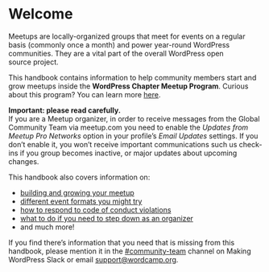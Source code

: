 # Welcome

Meetups are locally-organized groups that meet for events on a regular basis (commonly once a month) and power year-round WordPress communities. They are a vital part of the overall WordPress open source project.

This handbook contains information to help community members start and grow meetups inside the **WordPress Chapter Meetup Program**. Curious about this program? You can learn more [here](https://make.wordpress.org/community/handbook/meetup-organizer/meetup-program-basics/#facts-about-the-chapter-meetup-program).

**Important: please read carefully.**  
If you are a Meetup organizer, in order to receive messages from the Global Community Team via meetup.com you need to enable the *Updates from Meetup Pro Networks* option in your profile’s *Email Updates* settings. If you don’t enable it, you won’t receive important communications such us check-ins if you group becomes inactive, or major updates about upcoming changes.

This handbook also covers information on:

*   [building and growing your meetup](https://make.wordpress.org/community/handbook/meetup-organizer/building-and-growing-a-meetup/)
*   [different event formats you might try](https://make.wordpress.org/community/handbook/meetup-organizer/event-formats/)
*   [how to respond to code of conduct violations](https://make.wordpress.org/community/handbook/meetup-organizer/responding-to-code-of-conduct-violations/)
*   [what to do if you need to step down as an organizer](https://make.wordpress.org/community/handbook/meetup-organizer/stepping-down-as-a-meetup-organizer/)
*   and much more!

If you find there’s information that you need that is missing from this handbook, please mention it in the [#community-team](https://make.wordpress.org/community/tag/community-team/) channel on Making WordPress Slack or email support@wordcamp.org.

<!--
*   [To-do](# "To-do")
-->
